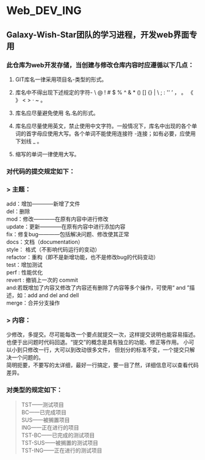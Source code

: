 # Web_DEV_ING
## Galaxy-Wish-Star团队的学习进程，开发web界面专用

### 此仓库为web开发存储，当创建与修改仓库内容时应遵循以下几点：

1. GIT库名一律采用项目名-类型的形式。

2. 库名中不得出现下述规定的字符- \ @ ! # $ % ^ & * () [] {} | \ ; : '' ’ ， 。 《 》 < > · ~ 。

3. 库名应尽量避免使用 名.名的形式。

4. 库名应尽量使用英文，禁止使用中文字符。一般情况下，库名中出现的各个单词的首字母应使用大写。各个单词不能使用连接符 -连接；如有必要，应使用下划线 _ 。

5. 缩写的单词一律使用大写。

### 对代码的提交规定如下：
### > 主题：  
add：增加————新增了文件  
del：删除  
 mod：修改————在原有内容中进行修改  
update：更新————在原有内容中进行添加内容  
fix：修复bug————包括解决问题、修改使其正常  
docs：文档（documentation）  
style： 格式（不影响代码运行的变动）  
refactor：重构（即不是新增功能，也不是修改bug的代码变动）  
test：增加测试  
perf : 性能优化  
revert : 撤销上一次的 commit  
and:若既增加了内容又修改了内容还有删除了内容等多个操作，可使用“ and ”描述，如：add and del and dell  
merge：合并分支操作  
### > 内容：  
少修改，多提交。尽可能每改一个要点就提交一次，这样提交说明也能容易描述。也便于出问题时代码回退。“提交”的概念是具有独立的功能、修正等作用。 小可以小到只修改一行，大可以到改动很多文件， 但划分的标准不变，一个提交只解决一个问题的。  
简明扼要，不要写的太详细，最好一行搞定，要一目了然，详细信息可以查看代码差异。  


### 对类型的规定如下：
>TST——测试项目  
>BC——已完成项目  
>SUS——被搁置项目  
>ING——正在进行的项目  
>TST-BC——已完成的测试项目  
>TST-SUS——被搁置的测试项目  
>TST-ING——正在进行的测试项目  
